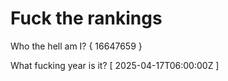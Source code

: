 # Fuck the rankings

Who the hell am I?
{ 16647659 }

What fucking year is it?
[ 2025-04-17T06:00:00Z ]
